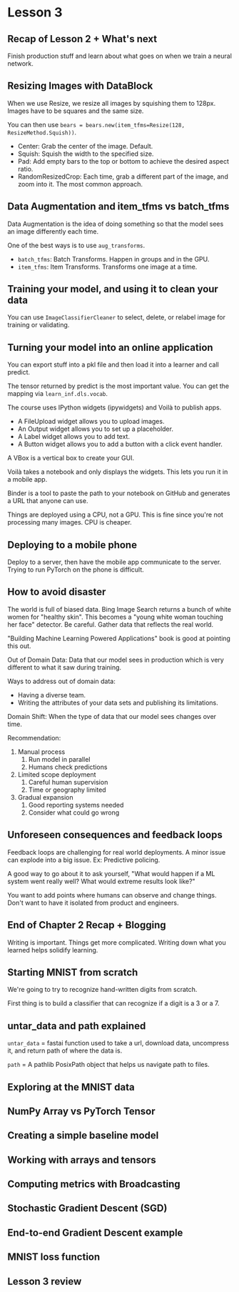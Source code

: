# Lesson 3

## Recap of Lesson 2 + What's next

Finish production stuff and learn about what goes on when we train a neural network. 

## Resizing Images with DataBlock

When we use Resize, we resize all images by squishing them to 128px. Images have to be squares and the same size.

You can then use `bears = bears.new(item_tfms=Resize(128, ResizeMethod.Squish))`.
* Center: Grab the center of the image. Default.
* Squish: Squish the width to the specified size.
* Pad: Add empty bars to the top or bottom to achieve the desired aspect ratio.
* RandomResizedCrop: Each time, grab a different part of the image, and zoom into it. The most common approach. 

## Data Augmentation and item_tfms vs batch_tfms

Data Augmentation is the idea of doing something so that the model sees an image differently each time.

One of the best ways is to use `aug_transforms`.
* `batch_tfms`: Batch Transforms. Happen in groups and in the GPU.
* `item_tfms`: Item Transforms. Transforms one image at a time.

## Training your model, and using it to clean your data

You can use `ImageClassifierCleaner` to select, delete, or relabel image for training or validating.

## Turning your model into an online application

You can export stuff into a pkl file and then load it into a learner and call predict.

The tensor returned by predict is the most important value. You can get the mapping via `learn_inf.dls.vocab`.

The course uses IPython widgets (ipywidgets) and Voilà to publish apps.
* A FileUpload widget allows you to upload images.
* An Output widget allows you to set up a placeholder.
* A Label widget allows you to add text.
* A Button widget allows you to add a button with a click event handler.

A VBox is a vertical box to create your GUI.

Voilà takes a notebook and only displays the widgets. This lets you run it in a mobile app.

Binder is a tool to paste the path to your notebook on GitHub and generates a URL that anyone can use. 

Things are deployed using a CPU, not a GPU. This is fine since you're not processing many images. CPU is cheaper.

## Deploying to a mobile phone

Deploy to a server, then have the mobile app communicate to the server. Trying to run PyTorch on the phone is 
difficult.

## How to avoid disaster

The world is full of biased data. Bing Image Search returns a bunch of white women for "healthy skin". This becomes a
"young white woman touching her face" detector. Be careful. Gather data that reflects the real world.

"Building Machine Learning Powered Applications" book is good at pointing this out.

Out of Domain Data: Data that our model sees in production which is very different to what it saw during training.

Ways to address out of domain data:
* Having a diverse team.
* Writing the attributes of your data sets and publishing its limitations.

Domain Shift: When the type of data that our model sees changes over time. 

Recommendation:
1. Manual process
   1. Run model in parallel
   2. Humans check predictions
2. Limited scope deployment
   1. Careful human supervision
   2. Time or geography limited
3. Gradual expansion
   1. Good reporting systems needed
   2. Consider what could go wrong

## Unforeseen consequences and feedback loops

Feedback loops are challenging for real world deployments. A minor issue can explode into a big issue.
Ex: Predictive policing.

A good way to go about it to ask yourself, "What would happen if a ML system went really well? What would extreme
results look like?"

You want to add points where humans can observe and change things. Don't want to have it isolated from product and 
engineers.

## End of Chapter 2 Recap + Blogging

Writing is important. Things get more complicated. Writing down what you learned helps solidify learning.

## Starting MNIST from scratch

We're going to try to recognize hand-written digits from scratch. 

First thing is to build a classifier that can recognize if a digit is a 3 or a 7.

## untar_data and path explained

`untar_data` = fastai function used to take a url, download data, uncompress it, and return path of where the data is.

`path` = A pathlib PosixPath object that helps us navigate path to files.

## Exploring at the MNIST data
## NumPy Array vs PyTorch Tensor
## Creating a simple baseline model
## Working with arrays and tensors
## Computing metrics with Broadcasting
## Stochastic Gradient Descent (SGD)
## End-to-end Gradient Descent example
## MNIST loss function
## Lesson 3 review 
